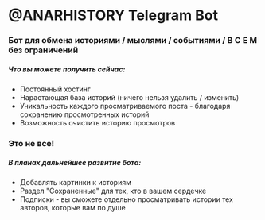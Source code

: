 # @ANARHISTORY Telegram Bot
### Бот для обмена историями / мыслями / событиями / В С Е М без ограничений
##### Что вы можете получить сейчас:
* Постоянный хостинг
* Нарастающая база историй (ничего нельзя удалить / изменить)
* Уникальность каждого просматриваемого поста - благодаря сохранению просмотренных историй
* Возможность очистить историю просмотров

### Это не все!
##### В планах дальнейшее развитие бота:
* Добавлять картинки к историям
* Раздел "Сохраненные" для тех, кто в вашем сердечке
* Подписки - вы сможете отдельно просматривать истории тех авторов, которые вам по душе

